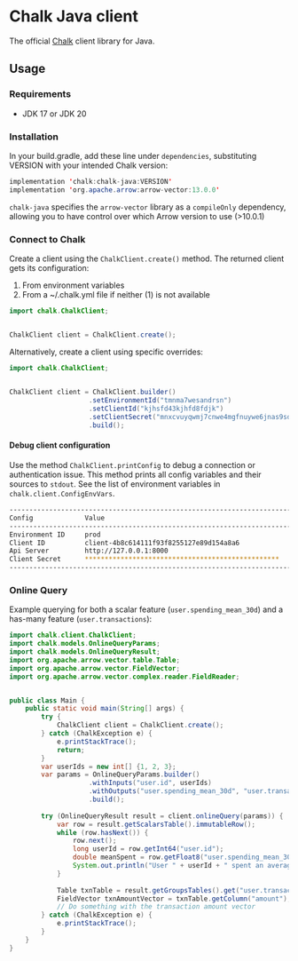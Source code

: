 # Chalk Java client

The official [Chalk](https://chalk.ai) client library for Java.

## Usage
### Requirements

- JDK 17 or JDK 20

### Installation
In your build.gradle, add these line under `dependencies`, substituting VERSION with your intended Chalk version:
```java
implementation 'chalk:chalk-java:VERSION'
implementation 'org.apache.arrow:arrow-vector:13.0.0'
```
`chalk-java` specifies the `arrow-vector` library as a `compileOnly` dependency, allowing you to have control over which Arrow version to use (>10.0.1)

### Connect to Chalk

Create a client using the `ChalkClient.create()` method.  The returned client gets its configuration:

1. From environment variables
2. From a ~/.chalk.yml file if neither (1) is not available

```java
import chalk.ChalkClient;


ChalkClient client = ChalkClient.create();
```

Alternatively, create a client using specific overrides:
```java
import chalk.ChalkClient;

        
ChalkClient client = ChalkClient.builder()
                    .setEnvironmentId("tmnma7wesandrsn")
                    .setClientId("kjhsfd43kjhfd8fdjk")
                    .setClientSecret("mnxcvuyqwmj7cnwe4mgfnuywe6jnas9sdn")
                    .build();
```

#### Debug client configuration

Use the method `ChalkClient.printConfig` to debug a connection or authentication issue. This method prints all config
variables and their sources to `stdout`. See the list of environment variables in `chalk.client.ConfigEnvVars`.

```bash
---------------------------------------------------------------------------------------------------------------------------
Config             Value                                                 Source                                        
---------------------------------------------------------------------------------------------------------------------------
Environment ID     prod                                                  ChalkClient builder argument                  
Client ID          client-4b8c614111f93f8255127e89d154a8a6               environment variable 'CHALK_CLIENT_ID'        
Api Server         http://127.0.0.1:8000                                 config file /Users/papan/.chalk.yml           
Client Secret      *************************************************     environment variable 'CHALK_CLIENT_SECRET'    
---------------------------------------------------------------------------------------------------------------------------
```


### Online Query
Example querying for both a scalar feature (`user.spending_mean_30d`) and a has-many feature (`user.transactions`): 
```java
import chalk.client.ChalkClient;
import chalk.models.OnlineQueryParams;
import chalk.models.OnlineQueryResult;
import org.apache.arrow.vector.table.Table;
import org.apache.arrow.vector.FieldVector;
import org.apache.arrow.vector.complex.reader.FieldReader;


public class Main {
    public static void main(String[] args) {
        try {
            ChalkClient client = ChalkClient.create();
        } catch (ChalkException e) {
            e.printStackTrace();
            return;
        }
        var userIds = new int[] {1, 2, 3};
        var params = OnlineQueryParams.builder()
                    .withInputs("user.id", userIds)
                    .withOutputs("user.spending_mean_30d", "user.transactions")
                    .build();
        
        try (OnlineQueryResult result = client.onlineQuery(params)) {
            var row = result.getScalarsTable().immutableRow();
            while (row.hasNext()) {
                row.next();
                long userId = row.getInt64("user.id");
                double meanSpent = row.getFloat8("user.spending_mean_30d");
                System.out.println("User " + userId + " spent an average of $" + meanSpent + " per day in the last 30 days");
            }
                
            Table txnTable = result.getGroupsTables().get("user.transactions");
            FieldVector txnAmountVector = txnTable.getColumn("amount");
            // Do something with the transaction amount vector
        } catch (ChalkException e) {
            e.printStackTrace();
        }
    }
}
```
